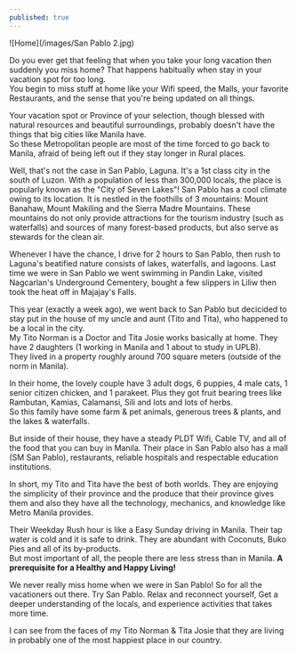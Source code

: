 ```yaml
---
published: true
---
```

![Home](/images/San Pablo 2.jpg)

Do you ever get that feeling that when you take your long vacation then suddenly you miss home? That happens habitually when stay in your vacation spot for too long.   
You begin to miss stuff at home like your Wifi speed, the Malls, your favorite Restaurants, and the sense that you're being updated on all things.

Your vacation spot or Province of your selection, though blessed with natural resources and beautiful surroundings, probably doesn't have the things that big cities like Manila have.   
So these Metropolitan people are most of the time forced to go back to Manila, afraid of being left out if they stay longer in Rural places.

Well, that's not the case in San Pablo, Laguna. It's a 1st class city in the south of Luzon. With a population of less than 300,000 locals, the place is popularly known as the "City of Seven Lakes"! San Pablo has a cool climate owing to its location. It is nestled in the foothills of 3 mountains: Mount Banahaw, Mount Makiling and the Sierra Madre Mountains. These mountains do not only provide attractions for the tourism industry (such as waterfalls) and sources of many forest-based products, but also serve as stewards for the clean air.

Whenever I have the chance, I drive for 2 hours to San Pablo, then rush to Laguna's beatified nature consists of lakes, waterfalls, and lagoons. Last time we were in San Pablo we went swimming in Pandin Lake, visited Nagcarlan's Underground Cementery, bought a few slippers in Liliw then took the heat off in Majajay's Falls.  

This year (exactly a week ago), we went back to San Pablo but decicided to stay put in the house of my uncle and aunt (Tito and Tita), who happened to be a local in the city.   
My Tito Norman is a Doctor and Tita Josie works basically at home. They have 2 daughters (1 working in Manila and 1 about to study in UPLB).   
They lived in a property roughly around 700 square meters (outside of the norm in Manila). 

In their home, the lovely couple have 3 adult dogs, 6 puppies, 4 male cats, 1 senior citizen chicken, and 1 parakeet. Plus they got fruit bearing trees like Rambutan, Kamias, Calamansi, Sili and lots and lots of herbs.   
So this family have some farm & pet animals, generous trees & plants, and the lakes & waterfalls.

But inside of their house, they have a steady PLDT Wifi, Cable TV, and all of the food that you can buy in Manila. Their place in San Pablo also has a mall (SM San Pablo), restaurants, reliable hospitals and respectable education institutions.

In short, my Tito and Tita have the best of both worlds. They are enjoying the simplicity of their province and the produce that their province gives them and also they have all the technology, mechanics, and knowledge like Metro Manila provides.

Their Weekday Rush hour is like a Easy Sunday driving in Manila. Their tap water is cold and it is safe to drink. They are abundant with Coconuts, Buko Pies and all of its by-products.   
But most important of all, the people there are less stress than in Manila. **A prerequisite for a Healthy and Happy Living!**

We never really miss home when we were in San Pablo! So for all the vacationers out there. Try San Pablo. Relax and reconnect yourself, Get a deeper understanding of the locals, and experience activities that takes more time. 

I can see from the faces of my Tito Norman & Tita Josie that they are living in probably one of the most happiest place in our country.